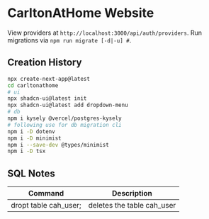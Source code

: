 # CarltonAtHome Website

View providers at `http://localhost:3000/api/auth/providers`.
Run migrations via `npm run migrate [-d|-u] #`.

## Creation History

```bash
npx create-next-app@latest
cd carltonathome
# ui
npx shadcn-ui@latest init
npx shadcn-ui@latest add dropdown-menu
# db
npm i kysely @vercel/postgres-kysely
# following use for db migration cli
npm i -D dotenv
npm i -D minimist
npm i --save-dev @types/minimist
npm i -D tsx
```

## SQL Notes

| Command               | Description                |
| --------------------- | -------------------------- |
| dropt table cah_user; | deletes the table cah_user |
